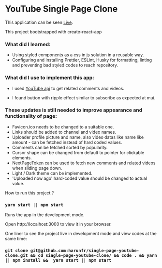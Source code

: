 # YouTube Single Page Clone

This application can be seen [Live](https://harunfr.github.io/single-page-youtube-clone/).

This project bootstrapped with create-react-app

### What did I learned:
* Using styled components as a css in js solution in a reusable way.
* Configuring and installing Prettier, ESLint, Husky for formatting, linting and preventing bad styled codes to reach repository.

### What did I use to implement this app:

* I used [YouTube api](https://developers.google.com/youtube/v3/getting-started) to get related comments and videos.

* I found button with ripple effect similar to subscribe as expected at mui.


### These updates is still needed to improve appearance and functionality of page:
* Favicon.ico needs to be changed to a suitable one.
* Links should be added to channel and video names.
* Uploader profile picture and name, also video datas like name like amount -
can be fetched instead of hard coded values.
* Comments can be fetched sorted by popularity.
* Cursor shape can be changed from default to pointer for clickable elements.
* NextPageToken can be used to fetch new comments and related videos when sliding page down.
* Light / Dark theme can be implemented.
* 'Uploaded now ago' hard-coded value should be changed to actual value.

How to run this project ?

### `yarn start || npm start`
Runs the app in the development mode.

Open http://localhost:3000 to view it in your browser.

One liner to see the project live in development mode and view codes at the same time:
### `git clone git@github.com:harunfr/single-page-youtube-clone.git && cd single-page-youtube-clone/ && code . && yarn || npm install &&  yarn start || npm start`
